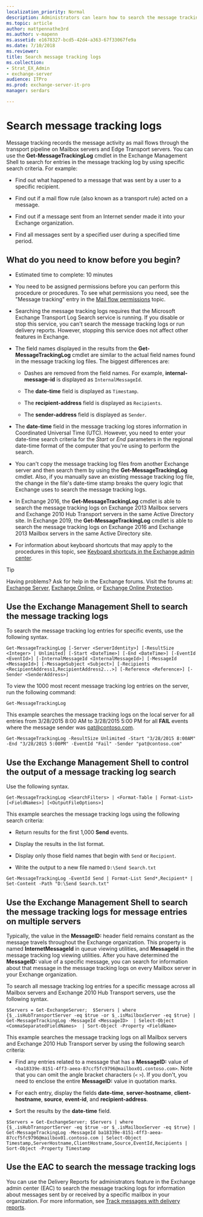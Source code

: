 ```yaml
---
localization_priority: Normal
description: Administrators can learn how to search the message tracking log in Exchange 2016 and Exchange 2019 by using the Get-MessageTrackingLog cmdlet in Exchange PowerShell.
ms.topic: article
author: mattpennathe3rd
ms.author: v-mapenn
ms.assetid: e1678327-bcd5-42d4-a363-67f33067fe9a
ms.date: 7/10/2018
ms.reviewer: 
title: Search message tracking logs
ms.collection:
- Strat_EX_Admin
- exchange-server
audience: ITPro
ms.prod: exchange-server-it-pro
manager: serdars

---
```


# Search message tracking logs

Message tracking records the message activity as mail flows through the transport pipeline on Mailbox servers and Edge Transport servers. You can use the **Get-MessageTrackingLog** cmdlet in the Exchange Management Shell to search for entries in the message tracking log by using specific search criteria. For example:

- Find out what happened to a message that was sent by a user to a specific recipient.

- Find out if a mail flow rule (also known as a transport rule) acted on a message.

- Find out if a message sent from an Internet sender made it into your Exchange organization.

- Find all messages sent by a specified user during a specified time period.

## What do you need to know before you begin?

- Estimated time to complete: 10 minutes

- You need to be assigned permissions before you can perform this procedure or procedures. To see what permissions you need, see the "Message tracking" entry in the [Mail flow permissions](../../permissions/feature-permissions/mail-flow-permissions.md) topic.

- Searching the message tracking logs requires that the Microsoft Exchange Transport Log Search service is running. If you disable or stop this service, you can't search the message tracking logs or run delivery reports. However, stopping this service does not affect other features in Exchange.

- The field names displayed in the results from the **Get-MessageTrackingLog** cmdlet are similar to the actual field names found in the message tracking log files. The biggest differences are:

  - Dashes are removed from the field names. For example, **internal-message-id** is displayed as `InternalMessageId`.

  - The **date-time** field is displayed as `Timestamp`.

  - The **recipient-address** field is displayed as `Recipients`.

  - The **sender-address** field is displayed as `Sender`.

- The **date-time** field in the message tracking log stores information in Coordinated Universal Time (UTC). However, you need to enter your date-time search criteria for the _Start_ or _End_ parameters in the regional date-time format of the computer that you're using to perform the search.

- You can't copy the message tracking log files from another Exchange server and then search them by using the **Get-MessageTrackingLog** cmdlet. Also, if you manually save an existing message tracking log file, the change in the file's date-time stamp breaks the query logic that Exchange uses to search the message tracking logs.

- In Exchange 2016, the **Get-MessageTrackingLog** cmdlet is able to search the message tracking logs on Exchange 2013 Mailbox servers and Exchange 2010 Hub Transport servers in the same Active Directory site. In Exchange 2019, the **Get-MessageTrackingLog** cmdlet is able to search the message tracking logs on Exchange 2016 and Exchange 2013 Mailbox servers in the same Active Directory site.

- For information about keyboard shortcuts that may apply to the procedures in this topic, see [Keyboard shortcuts in the Exchange admin center](../../about-documentation/exchange-admin-center-keyboard-shortcuts.md).

> [!TIP]
> Having problems? Ask for help in the Exchange forums. Visit the forums at: [Exchange Server](https://go.microsoft.com/fwlink/p/?linkId=60612), [Exchange Online](https://go.microsoft.com/fwlink/p/?linkId=267542), or [Exchange Online Protection](https://go.microsoft.com/fwlink/p/?linkId=285351).

## Use the Exchange Management Shell to search the message tracking logs

To search the message tracking log entries for specific events, use the following syntax.

```
Get-MessageTrackingLog [-Server <ServerIdentity>] [-ResultSize <Integer> | Unlimited] [-Start <DateTime>] [-End <DateTime>] [-EventId <EventId>] [-InternalMessageId <InternalMessageId>] [-MessageId <MessageId>] [-MessageSubject <Subject>] [-Recipients <RecipientAddress1,RecipientAddress2...>] [-Reference <Reference>] [-Sender <SenderAddress>]
```

To view the 1000 most recent message tracking log entries on the server, run the following command:

```
Get-MessageTrackingLog
```

This example searches the message tracking logs on the local server for all entries from 3/28/2015 8:00 AM to 3/28/2015 5:00 PM for all **FAIL** events where the message sender was pat@contoso.com.

```
Get-MessageTrackingLog -ResultSize Unlimited -Start "3/28/2015 8:00AM" -End "3/28/2015 5:00PM" -EventId "Fail" -Sender "pat@contoso.com"
```

## Use the Exchange Management Shell to control the output of a message tracking log search

Use the following syntax.

```
Get-MessageTrackingLog <SearchFilters> | <Format-Table | Format-List> [<FieldNames>] [<OutputFileOptions>]
```

This example searches the message tracking logs using the following search criteria:

- Return results for the first 1,000 **Send** events.

- Display the results in the list format.

- Display only those field names that begin with `Send` or `Recipient`.

- Write the output to a new file named `D:\Send Search.txt`

```
Get-MessageTrackingLog -EventId Send | Format-List Send*,Recipient* | Set-Content -Path "D:\Send Search.txt"
```

## Use the Exchange Management Shell to search the message tracking logs for message entries on multiple servers

Typically, the value in the **MessageID:** header field remains constant as the message travels throughout the Exchange organization. This property is named **InternetMessageId** in queue viewing utilities, and **MessageId** in the message tracking log viewing utilities. After you have determined the **MessageID:** value of a specific message, you can search for information about that message in the message tracking logs on every Mailbox server in your Exchange organization.

To search all message tracking log entries for a specific message across all Mailbox servers and Exchange 2010 Hub Transport servers, use the following syntax.

```
$Servers = Get-ExchangeServer;  $Servers | where {$_.isHubTransportServer -eq $true -or $_.isMailboxServer -eq $true} | Get-MessageTrackingLog -MessageId <MessageID>  | Select-Object <CommaSeparatedFieldNames>  | Sort-Object -Property <FieldName>
```

This example searches the message tracking logs on all Mailbox servers and Exchange 2010 Hub Transport server by using the following search criteria:

- Find any entries related to a message that has a **MessageID:** value of `<ba18339e-8151-4ff3-aeea-87ccf5fc9796@mailbox01.contoso.com>`. Note that you can omit the angle bracket characters (`<` `>`). If you don't, you need to enclose the entire **MessageID:** value in quotation marks.

- For each entry, display the fields **date-time**, **server-hostname**, **client-hostname**, **source**, **event-id**, and **recipient-address**.

- Sort the results by the **date-time** field.

```
$Servers = Get-ExchangeServer; $Servers | where {$_.isHubTransportServer -eq $true -or $_.isMailboxServer -eq $true} | Get-MessageTrackingLog -MessageId ba18339e-8151-4ff3-aeea-87ccf5fc9796@mailbox01.contoso.com | Select-Object Timestamp,ServerHostname,ClientHostname,Source,EventId,Recipients | Sort-Object -Property Timestamp
```

## Use the EAC to search the message tracking logs

You can use the Delivery Reports for administrators feature in the Exchange admin center (EAC) to search the message tracking logs for information about messages sent by or received by a specific mailbox in your organization. For more information, see [Track messages with delivery reports](track-messages-with-delivery-reports.md).
